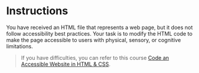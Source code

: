 # Instructions

You have received an HTML file that represents a web page, but it does not follow accessibility best practices. Your task is to modify the HTML code to make the page accessible to users with physical, sensory, or cognitive limitations.

> If you have difficulties, you can refer to this course  [Code an Accessible Website in HTML & CSS](https://openclassrooms.com/en/courses/6663461-code-an-accessible-website-in-html-css).
